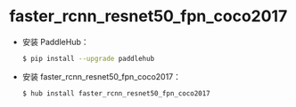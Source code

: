 # faster_rcnn_resnet50_fpn_coco2017
* 安装 PaddleHub：

    ```bash
    $ pip install --upgrade paddlehub
    ```

* 安装 faster_rcnn_resnet50_fpn_coco2017：

    ```bash
    $ hub install faster_rcnn_resnet50_fpn_coco2017
    ```
